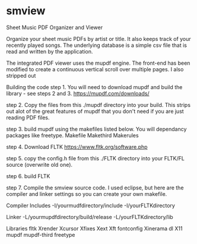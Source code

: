 # smview
Sheet Music PDF Organizer and Viewer

Organize your sheet music PDFs by artist or title.  It also keeps track of your recently played songs.
The underlying database is a simple csv file that is read and written by the application.

The integrated PDF viewer uses the mupdf engine.  The front-end has been modified to create a continuous vertical scroll over
multiple pages.  I also stripped out 


Building the code
step 1. You will need to download mupdf and build the library - see steps 2 and 3.
https://mupdf.com/downloads/

step 2. Copy the files from this ./mupdf directory into your build.  This strips out alot of the great features of
mupdf that you don't need if you are just reading PDF files.  

step 3. build mupdf using the makefiles listed below.  You will dependancy packages like freetype.
Makefile
Makethird
Makerules

step 4. Download FLTK
https://www.fltk.org/software.php

step 5. copy the config.h file from this ./FLTK directory into your FLTK/FL source (overwrite old one).

step 6. build FLTK

step 7. Compile the smview source code.  I used eclipse, but here are the compiler and linker settings so you can create
your own makefile.

Compiler Includes
-I/yourmudfdirectory/include
-I/yourFLTKdirectory

Linker
-L/yourmupdfdirectory/build/release
-L/yourFLTKdirectory/lib

Libraries
fltk
Xrender
Xcursor
Xfixes
Xext
Xft
fontconfig
Xinerama
dl
X11
mupdf
mupdf-third
freetype

